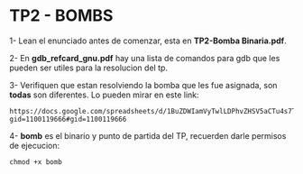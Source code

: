 # TP2 - BOMBS

1- Lean el enunciado antes de comenzar, esta en **TP2-Bomba Binaria.pdf**.

2- En **gdb_refcard_gnu.pdf** hay una lista de comandos para gdb que les pueden ser utiles para la resolucion del tp.

3- Verifiquen que estan resolviendo la bomba que les fue asignada, son **todas** son diferentes. Lo pueden mirar en este link:

    https://docs.google.com/spreadsheets/d/1BuZDWIamVyTwlLDPhvZHSV5aCTu4s7TerAugAhjXmdc/edit?gid=1100119666#gid=1100119666

4- **bomb** es el binario y punto de partida del TP, recuerden darle permisos de ejecucion:

    chmod +x bomb 
